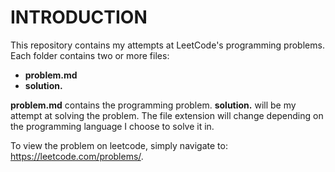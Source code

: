 # INTRODUCTION

This repository contains my attempts at LeetCode's programming 
problems. Each folder contains two or more files: 

- **problem.md**
- **solution.<language-extention>**

**problem.md** contains the programming problem.
**solution.<language-extention>** will be my attempt at solving the problem. The file extension will change depending on the programming language I choose to solve it in.

To view the problem on leetcode, simply navigate to: https://leetcode.com/problems/<folder-name>. 